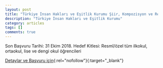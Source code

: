 ```yaml
---
layout: post
title: "Türkiye İnsan Hakları ve Eşitlik Kurumu Şiir, Kompozisyon ve Resim Yarışması"
description: "Türkiye İnsan Hakları ve Eşitlik Kurumu"
category: articles
tags: []
comments: true
---
```


Son Başvuru Tarihi: 31 Ekim 2018.
Hedef Kitlesi: Resmî/özel tüm ilkokul, ortaokul, lise ve dengi okul öğrencileri

[Detaylar ve Başvuru için](http://yegitek.meb.gov.tr/www/648-siir-kompozisyon-ve-resim-yarismasi-turkiye-insan-haklari-ve-esitlik-kurumu/icerik/1732?utm_source=edebiyatyarismalari.com&utm_medium=affiliate){:rel="nofollow"}{:target="_blank"}